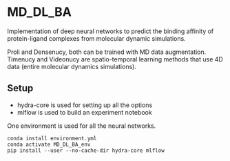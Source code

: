 # MD_DL_BA

Implementation of deep neural networks to predict the binding affinity of protein-ligand complexes from molecular dynamic simulations.

Proli and Densenucy, both can be trained with MD data augmentation.
Timenucy and Videonucy are spatio-temporal learning methods that use 4D data (entire molecular dynamics simulations).

## Setup

* hydra-core is used for setting up all the options
* mlflow is used to build an experiment notebook

One environment is used for all the neural networks.

``` 
conda install environment.yml
conda activate MD_DL_BA_env
pip install --user --no-cache-dir hydra-core mlflow
```

